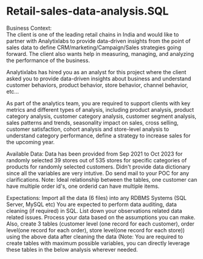 # Retail-sales-data-analysis.SQL
Business Context:  
The client is one of the leading retail chains in India and would like to partner with Analytixlabs to provide data-driven insights from the point of sales data to define CRM/marketing/Campaign/Sales strategies going forward. The client also wants help in measuring, managing, and analyzing the performance of the business. 

Analytixlabs has hired you as an analyst for this project where the client asked you to provide data-driven insights about business and understand customer behaviors, product behavior, store behavior, channel behavior, etc... 

As part of the analytics team, you are required to support clients with key metrics and different types of analysis, including product analysis, product category analysis, customer category analysis, customer segment analysis, sales patterns and trends, seasonality impact on sales, cross selling, customer satisfaction, cohort analysis and store-level analysis to understand category performance, define a strategy to increase sales for the upcoming year.

Available Data: 
Data has been provided from Sep 2021 to Oct 2023 for randomly selected 39 stores out of 535 stores for specific categories of products for randomly selected customers. Didn't provide data dictionary since all the variables are very intutive. Do send mail to your POC for any clarifications.
Note: Ideal relationship between the tables, one customer can have multiple order id's, one orderid can have multiple items.

Expectations:
Import all the data (6 files) into any RDBMS Systems (SQL Server, MySQL etc)
You are expected to perform data auditing, data cleaning (if required) in SQL. List down your observations related data related issues. Process your data based on the assumptions you can make.
Also, create 3 tables (customer level (one record for each customer), order level(one record for each order), store level(one record for each store)) using the above data after cleaning the data (Note: You are required to create tables with maximum possible variables, you can directly leverage these tables in the below analysis wherever needed.

